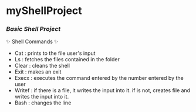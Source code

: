 # myShellProject
### ***Basic Shell Project*** ###
✨ Shell Commands ✨
- Cat : prints to the file user's input
- Ls : fetches the files contained in the folder
- Clear : cleans the shell
- Exit : makes an exit
- Execx : executes the command entered by the number entered by the user
- Writef : if there is a file, it writes the input into it. if is not, creates file and writes the input into it.
- Bash : changes the line
